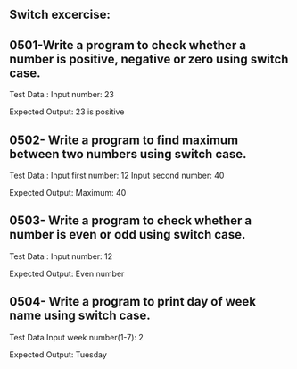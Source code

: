 ## Switch excercise:

## 0501-Write a program to check whether a number is positive, negative or zero using switch case.
Test Data :
Input number: 23

Expected Output:
23 is positive


## 0502- Write a program to find maximum between two numbers using switch case.
Test Data :
Input first number: 12
Input second number: 40

Expected Output:
Maximum: 40


## 0503- Write a program to check whether a number is even or odd using switch case.
Test Data :
Input number: 12

Expected Output:
Even number


## 0504- Write a program to print day of week name using switch case.
Test Data
Input week number(1-7): 2

Expected Output:
Tuesday
